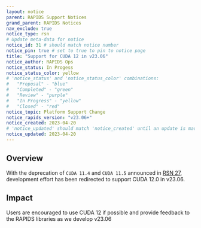 ```yaml
---
layout: notice
parent: RAPIDS Support Notices
grand_parent: RAPIDS Notices
nav_exclude: true
notice_type: rsn
# Update meta-data for notice
notice_id: 31 # should match notice number
notice_pin: true # set to true to pin to notice page
title: "Support for CUDA 12 in v23.06"
notice_author: RAPIDS Ops
notice_status: In Progess
notice_status_color: yellow
# 'notice_status' and 'notice_status_color' combinations:
#   "Proposal" - "blue"
#   "Completed" - "green"
#   "Review" - "purple"
#   "In Progress" - "yellow"
#   "Closed" - "red"
notice_topic: Platform Support Change
notice_rapids_version: "v23.06+"
notice_created: 2023-04-20
# 'notice_updated' should match 'notice_created' until an update is made
notice_updated: 2023-04-20
---
```


## Overview

With the deprecation of `CUDA 11.4` and `CUDA 11.5` announced in [RSN 27](https://docs.rapids.ai/notices/rsn0027), development effort has been redirected to support CUDA 12.0 in v23.06.

## Impact

Users are encouraged to use CUDA 12 if possible and provide feedback to the RAPIDS libraries as we develop v23.06

